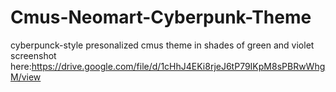 # Cmus-Neomart-Cyberpunk-Theme
cyberpunck-style presonalized cmus theme in shades of green and violet 
screenshot here:https://drive.google.com/file/d/1cHhJ4EKi8rjeJ6tP79IKpM8sPBRwWhgM/view
